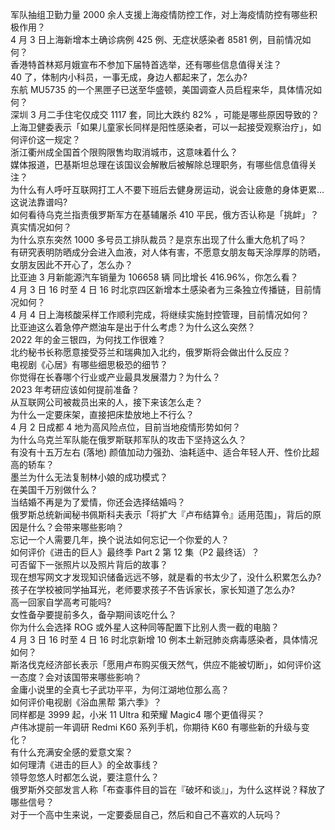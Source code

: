 军队抽组卫勤力量 2000 余人支援上海疫情防控工作，对上海疫情防控有哪些积极作用？  
4 月 3 日上海新增本土确诊病例 425 例、无症状感染者 8581 例，目前情况如何？  
香港特首林郑月娥宣布不参加下届特首选举，还有哪些信息值得关注？  
40 了，体制内小科员，一事无成，身边人都起来了，怎么办?  
东航 MU5735 的一个黑匣子已送至华盛顿，美国调查人员启程来华，具体情况如何？  
深圳 3 月二手住宅仅成交 1117 套，同比大跌约 82% ，可能是哪些原因导致的？  
上海卫健委表示「如果儿童家长同样是阳性感染者，可以一起接受观察治疗」，如何评价这一规定？  
浙江衢州成全国首个限购限售均取消城市，这意味着什么？  
媒体报道，巴基斯坦总理在该国议会解散后被解除总理职务，有哪些信息值得关注？  
为什么有人呼吁互联网打工人不要下班后去健身房运动，说会让疲惫的身体更累…这说法靠谱吗?  
如何看待乌克兰指责俄罗斯军方在基辅屠杀 410 平民，俄方否认称是「挑衅」？真实情况如何？  
为什么京东突然 1000 多号员工排队裁员？是京东出现了什么重大危机了吗？  
有研究表明防晒成分会进入血液，对人体有害，不愿意女朋友每天涂厚厚的防晒，女朋友因此不开心了，怎么办？  
比亚迪 3 月新能源汽车销量为 106658 辆 同比增长 416.96%，你怎么看？  
4 月 3 日 16 时至 4 日 16 时北京四区新增本土感染者为三条独立传播链，目前情况如何？  
4 月 4 日上海核酸采样工作顺利完成，将继续实施封控管理，目前情况如何？  
比亚迪这么着急停产燃油车是出于什么考虑？为什么这么突然？  
2022 年的金三银四，为何找工作很难？  
北约秘书长称愿意接受芬兰和瑞典加入北约，俄罗斯将会做出什么反应？  
电视剧《心居》有哪些细思极恐的细节？  
你觉得在长春哪个行业或产业最具发展潜力？为什么？  
2023 年考研应该如何提前准备？  
从互联网公司被裁员出来的人，接下来该怎么走？  
为什么一定要床架，直接把床垫放地上不行么？  
4 月 2 日成都 4 地为高风险点位，目前当地疫情形势如何？  
为什么乌克兰军队能在俄罗斯联邦军队的攻击下坚持这么久？  
有没有十五万左右 (落地) 颜值加动力强劲、油耗适中、适合年轻人开、性价比超高的轿车？  
墨兰为什么无法复制林小娘的成功模式？  
在美国千万别做什么？  
当结婚不再是为了爱情，你还会选择结婚吗？  
俄罗斯总统新闻秘书佩斯科夫表示「将扩大『卢布结算令』适用范围」，背后的原因是什么？会带来哪些影响？  
忘记一个人需要几年，换个说法如何忘记一个你爱的人？  
如何评价《进击的巨人》最终季 Part 2 第 12 集（P2 最终话）？  
可否留下一张照片以及照片背后的故事？  
现在想写网文才发现知识储备远远不够，就是看的书太少了，没什么积累怎么办?  
孩子在学校被同学抽耳光，老师要求孩子不告诉家长，家长知道了怎么办?  
高一回家自学高考可能吗?  
女性备孕要提前多久，备孕期间该吃什么？  
你为什么会选择 ROG 或外星人这种同等配置下比别人贵一截的电脑？  
4 月 3 日 16 时至 4 日 16 时北京新增 10 例本土新冠肺炎病毒感染者，具体情况如何？  
斯洛伐克经济部长表示「愿用卢布购买俄天然气，供应不能被切断」，如何评价这一态度？会对该国带来哪些影响？  
金庸小说里的全真七子武功平平，为何江湖地位那么高？  
如何评价电视剧《浴血黑帮 第六季》？  
同样都是 3999 起，小米 11 Ultra 和荣耀 Magic4 哪个更值得买？  
卢伟冰提前一年调研 Redmi K60 系列手机，你期待 K60 有哪些新的升级与变化？  
有什么充满安全感的爱意文案？  
如何理清《进击的巨人》的全故事线？  
领导忽悠人时都怎么说，要注意什么？  
俄罗斯外交部发言人称「布查事件目的旨在『破坏和谈』」，为什么这样说？释放了哪些信号？  
对于一个高中生来说，一定要委屈自己，然后和自己不喜欢的人玩吗？  
